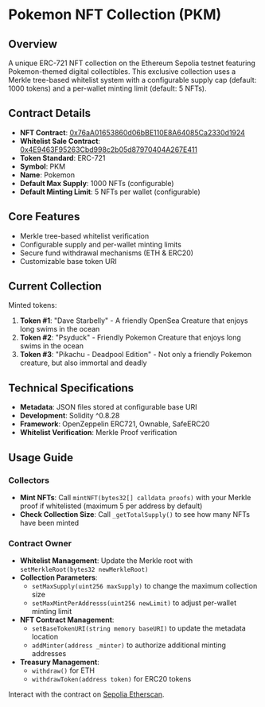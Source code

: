 # Pokemon NFT Collection (PKM)

## Overview
A unique ERC-721 NFT collection on the Ethereum Sepolia testnet featuring Pokemon-themed digital collectibles. This exclusive collection uses a Merkle tree-based whitelist system with a configurable supply cap (default: 1000 tokens) and a per-wallet minting limit (default: 5 NFTs).

## Contract Details
- **NFT Contract**: [0x76aA01653860d06bBE110E8A64085Ca2330d1924](https://sepolia.etherscan.io/address/0x76aA01653860d06bBE110E8A64085Ca2330d1924)
- **Whitelist Sale Contract**: [0x4E9463F95263Cbd998c2b05d87970404A267E411](https://sepolia.etherscan.io/address/0x4E9463F95263Cbd998c2b05d87970404A267E411)
- **Token Standard**: ERC-721
- **Symbol**: PKM
- **Name**: Pokemon
- **Default Max Supply**: 1000 NFTs (configurable)
- **Default Minting Limit**: 5 NFTs per wallet (configurable)

## Core Features
- Merkle tree-based whitelist verification
- Configurable supply and per-wallet minting limits
- Secure fund withdrawal mechanisms (ETH & ERC20)
- Customizable base token URI

## Current Collection
Minted tokens:
1. **Token #1**: "Dave Starbelly" - A friendly OpenSea Creature that enjoys long swims in the ocean
2. **Token #2**: "Psyduck" - Friendly Pokemon Creature that enjoys long swims in the ocean
3. **Token #3**: "Pikachu - Deadpool Edition" - Not only a friendly Pokemon creature, but also immortal and deadly

## Technical Specifications
- **Metadata**: JSON files stored at configurable base URI
- **Development**: Solidity ^0.8.28
- **Framework**: OpenZeppelin ERC721, Ownable, SafeERC20
- **Whitelist Verification**: Merkle Proof verification

## Usage Guide

### Collectors
- **Mint NFTs**: Call `mintNFT(bytes32[] calldata proofs)` with your Merkle proof if whitelisted (maximum 5 per address by default)
- **Check Collection Size**: Call `_getTotalSupply()` to see how many NFTs have been minted

### Contract Owner
- **Whitelist Management**: Update the Merkle root with `setMerkleRoot(bytes32 newMerkleRoot)`
- **Collection Parameters**: 
  - `setMaxSupply(uint256 maxSupply)` to change the maximum collection size
  - `setMaxMintPerAddresss(uint256 newLimit)` to adjust per-wallet minting limit
- **NFT Contract Management**:
  - `setBaseTokenURI(string memory baseURI)` to update the metadata location
  - `addMinter(address _minter)` to authorize additional minting addresses
- **Treasury Management**: 
  - `withdraw()` for ETH
  - `withdrawToken(address token)` for ERC20 tokens

Interact with the contract on [Sepolia Etherscan](https://sepolia.etherscan.io/address/0x4E9463F95263Cbd998c2b05d87970404A267E411).